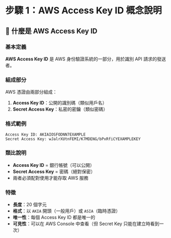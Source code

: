 # 步驟 1：AWS Access Key ID 概念說明

## 🔑 什麼是 AWS Access Key ID

### 基本定義
**AWS Access Key ID** 是 AWS 身份驗證系統的一部分，用於識別 API 請求的發送者。

### 組成部分
AWS 憑證由兩部分組成：
1. **Access Key ID**：公開的識別碼（類似用戶名）
2. **Secret Access Key**：私密的密鑰（類似密碼）

### 格式範例
```
Access Key ID: AKIAIOSFODNN7EXAMPLE
Secret Access Key: wJalrXUtnFEMI/K7MDENG/bPxRfiCYEXAMPLEKEY
```

### 類比說明
- **Access Key ID** = 銀行帳號（可以公開）
- **Secret Access Key** = 密碼（絕對保密）
- 兩者必須配對使用才能存取 AWS 服務

### 特徵
- **長度**：20 個字元
- **格式**：以 `AKIA` 開頭（一般用戶）或 `ASIA`（臨時憑證）
- **唯一性**：每個 Access Key ID 都是唯一的
- **可見性**：可以在 AWS Console 中查看（但 Secret Key 只能在建立時看到一次）